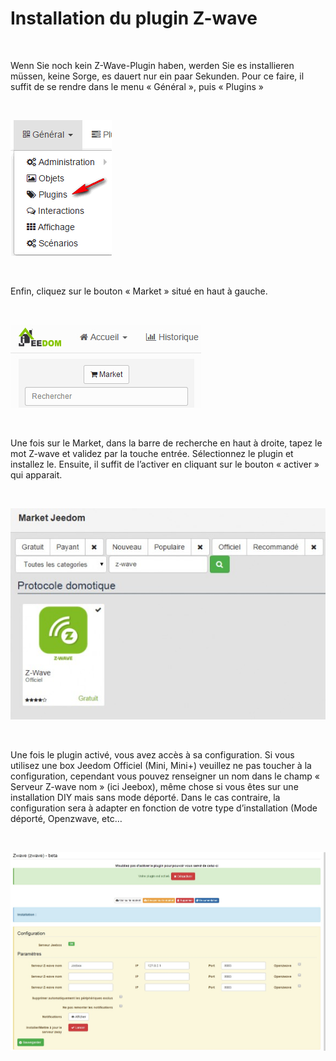 Installation du plugin Z-wave
=============================

 

Wenn Sie noch kein Z-Wave-Plugin haben, werden Sie es installieren müssen, keine Sorge, es dauert nur ein paar Sekunden. Pour ce faire, il suffit de se rendre dans le menu « Général », puis « Plugins »

 

![](../images/plugin/innstallationzwave1.jpg)

 

Enfin, cliquez sur le bouton « Market » situé en haut à gauche.

 

![](../images/plugin/innstallationzwave2.jpg)

 

Une fois sur le Market, dans la barre de recherche en haut à droite, tapez le mot Z-wave et validez par la touche entrée. Sélectionnez le plugin et installez le. Ensuite, il suffit de l’activer en cliquant sur le bouton « activer » qui apparait.

 

![](../images/plugin/innstallationzwave3.jpg)

 

Une fois le plugin activé, vous avez accès à sa configuration. Si vous utilisez une box Jeedom Officiel (Mini, Mini+) veuillez ne pas toucher à la configuration, cependant vous pouvez renseigner un nom dans le champ « Serveur Z-wave nom » (ici Jeebox), même chose si vous êtes sur une installation DIY mais sans mode déporté. Dans le cas contraire, la configuration sera à adapter en fonction de votre type d’installation (Mode déporté, Openzwave, etc…

 

![](../images/plugin/configzwave.jpg)

 

